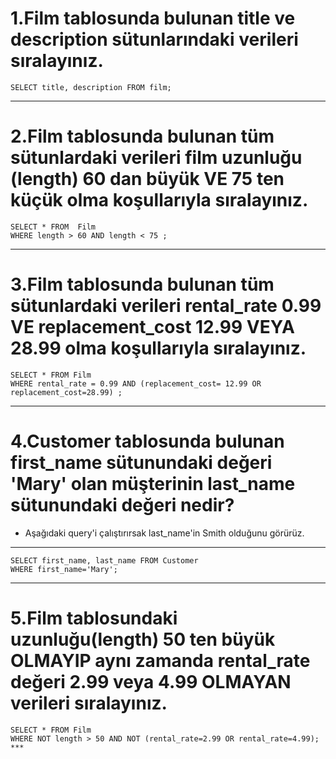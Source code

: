  # 1.Film tablosunda bulunan title ve description sütunlarındaki verileri sıralayınız.

```
SELECT title, description FROM film;
```
***
# 2.Film tablosunda bulunan tüm sütunlardaki verileri film uzunluğu (length) 60 dan büyük VE 75 ten küçük olma koşullarıyla sıralayınız.

```
SELECT * FROM  Film
WHERE length > 60 AND length < 75 ;
```
***

# 3.Film tablosunda bulunan tüm sütunlardaki verileri rental_rate 0.99 VE replacement_cost 12.99 VEYA 28.99 olma koşullarıyla sıralayınız.

```
SELECT * FROM Film
WHERE rental_rate = 0.99 AND (replacement_cost= 12.99 OR replacement_cost=28.99) ;
```
***

# 4.Customer tablosunda bulunan first_name sütunundaki değeri 'Mary' olan müşterinin last_name sütunundaki değeri nedir?

* Aşağıdaki query'i çalıştırırsak last_name'in Smith olduğunu görürüz.
***

```
SELECT first_name, last_name FROM Customer 
WHERE first_name='Mary';
```
***
# 5.Film tablosundaki uzunluğu(length) 50 ten büyük OLMAYIP aynı zamanda rental_rate değeri 2.99 veya 4.99 OLMAYAN verileri sıralayınız.

```
SELECT * FROM Film
WHERE NOT length > 50 AND NOT (rental_rate=2.99 OR rental_rate=4.99);
***